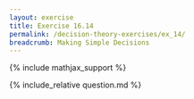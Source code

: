 ```yaml
---
layout: exercise
title: Exercise 16.14
permalink: /decision-theory-exercises/ex_14/
breadcrumb: Making Simple Decisions
---
```


{% include mathjax_support %}

<div><i class="arrow-up loader" data-chapter="decision-theory-exercises" data-exercise="ex_14" data-rating="0"></i></div>
{% include_relative question.md %}
